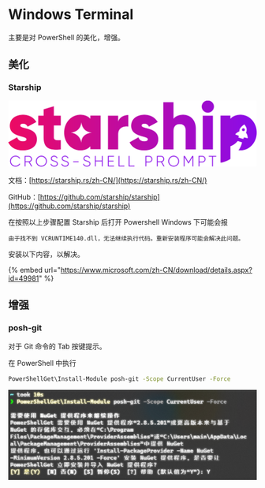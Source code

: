 # Windows Terminal

主要是对 PowerShell 的美化，增强。

## 美化

### Starship

![](../../.gitbook/assets/starship.svg)

文档：[https://starship.rs/zh-CN/](https://starship.rs/zh-CN/)

GitHub：[https://github.com/starship/starship](https://github.com/starship/starship)

在按照以上步骤配置 Starship 后打开 Powershell Windows 下可能会报

```text
由于找不到 VCRUNTIME140.dll，无法继续执行代码。重新安装程序可能会解决此问题。
```

安装以下内容，以解决。

{% embed url="https://www.microsoft.com/zh-CN/download/details.aspx?id=49981" %}

## 增强

### posh-git

对于 Git 命令的 Tab 按键提示。

在 PowerShell 中执行

```bash
PowerShellGet\Install-Module posh-git -Scope CurrentUser -Force
```

![](../../.gitbook/assets/image%20%2815%29.png)

